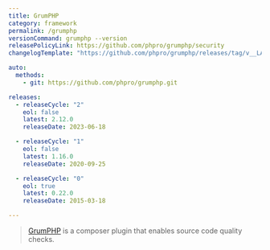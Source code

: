 ```yaml
---
title: GrumPHP
category: framework
permalink: /grumphp
versionCommand: grumphp --version
releasePolicyLink: https://github.com/phpro/grumphp/security
changelogTemplate: "https://github.com/phpro/grumphp/releases/tag/v__LATEST__"

auto:
  methods:
    - git: https://github.com/phpro/grumphp.git

releases:
  - releaseCycle: "2"
    eol: false
    latest: 2.12.0
    releaseDate: 2023-06-18

  - releaseCycle: "1"
    eol: false
    latest: 1.16.0
    releaseDate: 2020-09-25

  - releaseCycle: "0"
    eol: true
    latest: 0.22.0
    releaseDate: 2015-03-18

---
```


> [GrumPHP](https://github.com/phpro/grumphp) is a composer plugin that enables source code quality checks.
